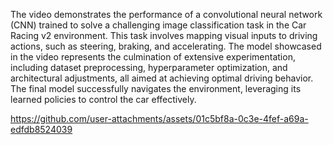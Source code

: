The video demonstrates the performance of a convolutional neural network (CNN) trained to solve a challenging image classification task in the Car Racing v2 environment. This task involves mapping visual inputs to driving actions, such as steering, braking, and accelerating. The model showcased in the video represents the culmination of extensive experimentation, including dataset preprocessing, hyperparameter optimization, and architectural adjustments, all aimed at achieving optimal driving behavior. The final model successfully navigates the environment, leveraging its learned policies to control the car effectively.


https://github.com/user-attachments/assets/01c5bf8a-0c3e-4fef-a69a-edfdb8524039


